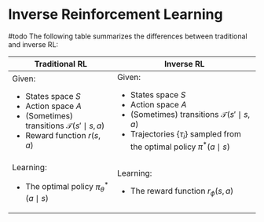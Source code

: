 # Inverse Reinforcement Learning
#todo
The following table summarizes the differences between traditional and inverse RL:

| Traditional RL | Inverse RL |
| --- | --- |
| Given: <ul><li>States space $S$</li><li>Action space $A$</li><li>(Sometimes) transitions $\mathcal{T}(s'\mid s, a)$</li> <li>Reward function $r(s, a)$</li> </ul> | Given: <ul><li>States space $S$</li><li>Action space $A$</li><li>(Sometimes) transitions $\mathcal{T}(s'\mid s, a)$</li> <li>Trajectories $\{\tau_i\}$ sampled from the optimal policy $\pi^*(a\mid s)$</li></ul> |
| Learning: <ul><li>The optimal policy $\pi^*_\theta(a\mid s)$</li></ul> | Learning: <ul><li>The reward function $r_\phi(s, a)$</li></ul> |


